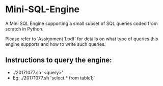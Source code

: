 # Mini-SQL-Engine

A Mini SQL Engine supporting a small subset of SQL queries coded from scratch in Python. 

Please refer to 'Assignment 1.pdf' for details on what type of queries this engine supports and how to write such queries.

## Instructions to query the engine:
- ./20171077.sh '\<query\>'
- Eg: ./20171077.sh 'select * from table1;'
